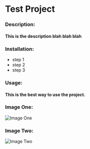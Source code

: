 # Test Project
### Description: 
#### This is the description blah blah blah
### Installation:
- step 1
- step 2
- step 3
### Usage:
#### This is the best way to use the project. 
### Image One: 
![Image One](https://t4.ftcdn.net/jpg/03/08/69/75/360_F_308697506_9dsBYHXm9FwuW0qcEqimAEXUvzTwfzwe.jpg)
### Image Two: 
![Image Two](https://imageio.forbes.com/specials-images/imageserve/61d52d4e3a76ed81ac034ea8/0x0.jpg?format=jpg&height=900&width=1600&fit=bounds) 

